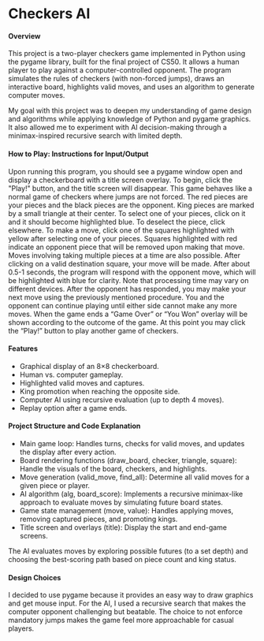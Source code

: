 # Checkers AI

#### Overview
This project is a two-player checkers game implemented in Python using the pygame library, built for the final project of CS50. It allows a human player to play against a computer-controlled opponent. The program simulates the rules of checkers (with non-forced jumps), draws an interactive board, highlights valid moves, and uses an algorithm to generate computer moves.

My goal with this project was to deepen my understanding of game design and algorithms while applying knowledge of Python and pygame graphics. It also allowed me to experiment with AI decision-making through a minimax-inspired recursive search with limited depth.

#### How to Play: Instructions for Input/Output
Upon running this program, you should see a pygame window open and display a checkerboard with a
title screen overlay. To begin, click the "Play!" button, and the title screen will disappear.
This game behaves like a normal game of checkers where jumps are not forced. The red pieces are
your pieces and the black pieces are the opponent. King pieces are marked by a small triangle at
their center. To select one of your pieces, click on it and it should become highlighted blue.
To deselect the piece, click elsewhere. To make a move, click one of the squares highlighted with
yellow after selecting one of your pieces. Squares highlighted with red indicate an opponent piece
that will be removed upon making that move. Moves involving taking multiple pieces at a time are
also possible. After clicking on a valid destination square, your move will be made. After about
0.5-1 seconds, the program will respond with the opponent move, which will be highlighted with blue
for clarity. Note that processing time may vary on different devices. After the opponent has
responded, you may make your next move using the previously mentioned procedure. You and the
opponent can continue playing until either side cannot make any more moves. When the game ends a
“Game Over” or “You Won” overlay will be shown according to the outcome of the game. At this point
you may click the “Play!” button to play another game of checkers.

#### Features
- Graphical display of an 8×8 checkerboard.
- Human vs. computer gameplay.
- Highlighted valid moves and captures.
- King promotion when reaching the opposite side.
- Computer AI using recursive evaluation (up to depth 4 moves).
- Replay option after a game ends.

#### Project Structure and Code Explanation

- Main game loop: Handles turns, checks for valid moves, and updates the display after every action.
- Board rendering functions (draw_board, checker, triangle, square): Handle the visuals of the board, checkers, and highlights.
- Move generation (valid_move, find_all): Determine all valid moves for a given piece or player.
- AI algorithm (alg, board_score): Implements a recursive minimax-like approach to evaluate moves by simulating future board states.
- Game state management (move, value): Handles applying moves, removing captured pieces, and promoting kings.
- Title screen and overlays (title): Display the start and end-game screens.

The AI evaluates moves by exploring possible futures (to a set depth) and choosing the best-scoring path based on piece count and king status.

#### Design Choices

I decided to use pygame because it provides an easy way to draw graphics and get mouse input. For the AI, I used a recursive search that makes the computer opponent challenging but beatable. The choice to not enforce mandatory jumps makes the game feel more approachable for casual players.
